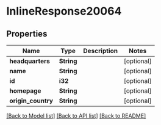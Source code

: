 # InlineResponse20064

## Properties

Name | Type | Description | Notes
------------ | ------------- | ------------- | -------------
**headquarters** | **String** |  | [optional] 
**name** | **String** |  | [optional] 
**id** | **i32** |  | [optional] 
**homepage** | **String** |  | [optional] 
**origin_country** | **String** |  | [optional] 

[[Back to Model list]](../README.md#documentation-for-models) [[Back to API list]](../README.md#documentation-for-api-endpoints) [[Back to README]](../README.md)


